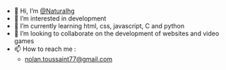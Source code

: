 - 👋 Hi, I’m [@Naturalhg](https://github.com/Naturalhg)
- 👀 I’m interested in development
- 🌱 I’m currently learning html, css, javascript, C and python
- 💞️ I’m looking to collaborate on the development of websites and video games
- 📫 How to reach me : 
   -   nolan.toussaint77@gmail.com
